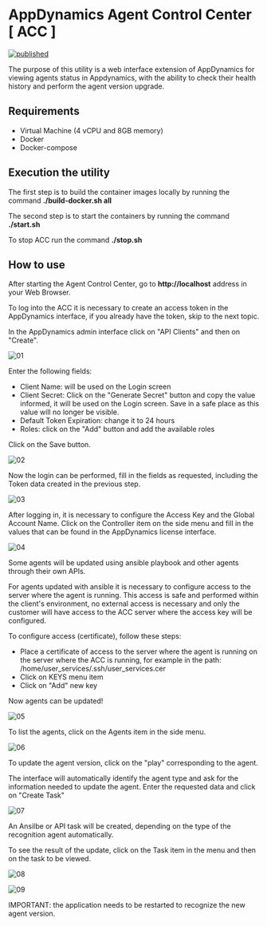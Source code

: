 # AppDynamics Agent Control Center [ ACC ]

[![published](https://static.production.devnetcloud.com/codeexchange/assets/images/devnet-published.svg)](https://developer.cisco.com/codeexchange/github/repo/FHDumont-AppD/agent-control-center)

The purpose of this utility is a web interface extension of AppDynamics for viewing agents status in Appdynamics, with the ability to check their health history and perform the agent version upgrade.

## Requirements

- Virtual Machine (4 vCPU and 8GB memory)
- Docker
- Docker-compose

## Execution the utility

The first step is to build the container images locally by running the command **./build-docker.sh all**

The second step is to start the containers by running the command **./start.sh**

To stop ACC run the command **./stop.sh**

## How to use

After starting the Agent Control Center, go to **http://localhost** address in your Web Browser.

To log into the ACC it is necessary to create an access token in the AppDynamics interface, if you already have the token, skip to the next topic.

In the AppDynamics admin interface click on "API Clients" and then on "Create".

![01](https://github.com/FHDumont-AppD/agent-control-center/blob/main/docimages/Create-API-Token-01.png?raw=true)

Enter the following fields:

- Client Name: will be used on the Login screen
- Client Secret: Click on the "Generate Secret" button and copy the value informed, it will be used on the Login screen. Save in a safe place as this value will no longer be visible.
- Default Token Expiration: change it to 24 hours
- Roles: click on the "Add" button and add the available roles

Click on the Save button.

![02](https://github.com/FHDumont-AppD/agent-control-center/blob/main/docimages/Create-API-Token-02.png?raw=true)

Now the login can be performed, fill in the fields as requested, including the Token data created in the previous step.

![03](https://github.com/FHDumont-AppD/agent-control-center/blob/main/docimages/Login-01.png?raw=true)

After logging in, it is necessary to configure the Access Key and the Global Account Name. Click on the Controller item on the side menu and fill in the values that can be found in the AppDynamics license interface.

![04](https://github.com/FHDumont-AppD/agent-control-center/blob/main/docimages/Controller-01.png?raw=true)

Some agents will be updated using ansible playbook and other agents through their own APIs.

For agents updated with ansible it is necessary to configure access to the server where the agent is running. This access is safe and performed within the client's environment, no external access is necessary and only the customer will have access to the ACC server where the access key will be configured.

To configure access (certificate), follow these steps:

- Place a certificate of access to the server where the agent is running on the server where the ACC is running, for example in the path: /home/user_services/.ssh/user_services.cer
- Click on KEYS menu item
- Click on "Add" new key

Now agents can be updated!

![05](https://github.com/FHDumont-AppD/agent-control-center/blob/main/docimages/Keys-01.png?raw=true)

To list the agents, click on the Agents item in the side menu.

![06](https://github.com/FHDumont-AppD/agent-control-center/blob/main/docimages/AgentsfromAppD-01.png?raw=true)

To update the agent version, click on the "play" corresponding to the agent.

The interface will automatically identify the agent type and ask for the information needed to update the agent. Enter the requested data and click on "Create Task"

![07](https://github.com/FHDumont-AppD/agent-control-center/blob/main/docimages/UpdateAgent-02.png?raw=true)

An Ansilbe or API task will be created, depending on the type of the recognition agent automatically.

To see the result of the update, click on the Task item in the menu and then on the task to be viewed.

![08](https://github.com/FHDumont-AppD/agent-control-center/blob/main/docimages/Task-01.png?raw=true)

![09](https://github.com/FHDumont-AppD/agent-control-center/blob/main/docimages/Task-02.png?raw=true)

IMPORTANT: the application needs to be restarted to recognize the new agent version.
